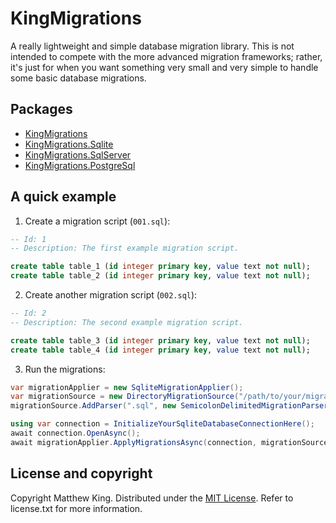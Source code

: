 # KingMigrations

A really lightweight and simple database migration library. This is not intended to compete with the more advanced migration frameworks; rather, it's just for when you want something very small and very simple to handle some basic database migrations.

## Packages

* [KingMigrations](https://www.nuget.org/packages/KingMigrations)
* [KingMigrations.Sqlite](https://www.nuget.org/packages/KingMigrations.Sqlite)
* [KingMigrations.SqlServer](https://www.nuget.org/packages/KingMigrations.SqlServer)
* [KingMigrations.PostgreSql](https://www.nuget.org/packages/KingMigrations.PostgreSql)

## A quick example

1) Create a migration script (`001.sql`):

```sql
-- Id: 1
-- Description: The first example migration script.

create table table_1 (id integer primary key, value text not null);
create table table_2 (id integer primary key, value text not null);
```

2) Create another migration script (`002.sql`):

```sql
-- Id: 2
-- Description: The second example migration script.

create table table_3 (id integer primary key, value text not null);
create table table_4 (id integer primary key, value text not null);
```

3) Run the migrations:

```csharp
var migrationApplier = new SqliteMigrationApplier();
var migrationSource = new DirectoryMigrationSource("/path/to/your/migration/directory");
migrationSource.AddParser(".sql", new SemicolonDelimitedMigrationParser());

using var connection = InitializeYourSqliteDatabaseConnectionHere();
await connection.OpenAsync();
await migrationApplier.ApplyMigrationsAsync(connection, migrationSource);
```

## License and copyright

Copyright Matthew King.
Distributed under the [MIT License](http://opensource.org/licenses/MIT).
Refer to license.txt for more information.
